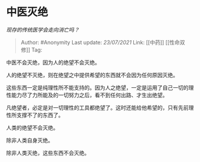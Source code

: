 # 中医灭绝
*现存的传统医学会走向消亡吗？*

> Author: #Anonymity
> Last update: *23/07/2021* 
> Link: [[中药]] [[性命双修]] 
> Tag:    



中医不会灭绝，因为人的绝望不会灭绝。

人的绝望不灭绝，则在绝望之中提供希望的东西就不会因为任何原因灭绝。

这些东西一定是纯理性所不能支持的。因为人之绝望，一定是运用了自己一切的理性能力尽了力所能及的一切努力之后，看不到任何出路、才生出绝望。

凡绝望者，必定是对一切理性的工具都绝望了。这时还能给他希望的，只有先前理性所支撑不了的东西了。

人类的绝望不会灭绝。

除非人类自身灭绝。

除非人类灭绝，这些东西不会灭绝。



